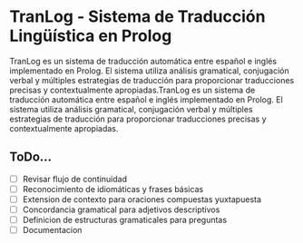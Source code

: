 # TranLog - Sistema de Traducción Lingüística en Prolog 

TranLog es un sistema de traducción automática entre español e inglés implementado en Prolog. El sistema utiliza análisis gramatical, conjugación verbal y múltiples estrategias de traducción para proporcionar traducciones precisas y contextualmente apropiadas.TranLog es un sistema de traducción automática entre español e inglés implementado en Prolog. El sistema utiliza análisis gramatical, conjugación verbal y múltiples estrategias de traducción para proporcionar traducciones precisas y contextualmente apropiadas.

## ToDo...

- [ ] Revisar flujo de continuidad
- [ ] Reconocimiento de idiomáticas y frases básicas
- [ ] Extension de contexto para oraciones compuestas yuxtapuesta
- [ ] Concordancia gramatical para adjetivos descriptivos
- [ ] Definicion de estructuras gramaticales para preguntas
- [ ] Documentacion
